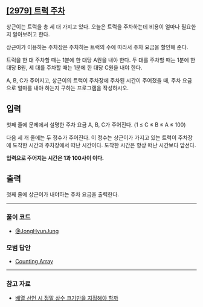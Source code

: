 ## [[2979] 트럭 주차](https://www.acmicpc.net/problem/2979)
상근이는 트럭을 총 세 대 가지고 있다. 오늘은 트럭을 주차하는데 비용이 얼마나 필요한지 알아보려고 한다.

상근이가 이용하는 주차장은 주차하는 트럭의 수에 따라서 주차 요금을 할인해 준다.

트럭을 한 대 주차할 때는 1분에 한 대당 A원을 내야 한다. 두 대를 주차할 때는 1분에 한 대당 B원, 세 대를 주차할 때는 1분에 한 대당 C원을 내야 한다.

A, B, C가 주어지고, 상근이의 트럭이 주차장에 주차된 시간이 주어졌을 때, 주차 요금으로 얼마를 내야 하는지 구하는 프로그램을 작성하시오.

## 입력
첫째 줄에 문제에서 설명한 주차 요금 A, B, C가 주어진다. (1 ≤ C ≤ B ≤ A ≤ 100)

다음 세 개 줄에는 두 정수가 주어진다. 이 정수는 상근이가 가지고 있는 트럭이 주차장에 도착한 시간과 주차장에서 떠난 시간이다. 도착한 시간은 항상 떠난 시간보다 앞선다. 

**입력으로 주어지는 시간은 1과 100사이 이다.**

## 출력
첫째 줄에 상근이가 내야하는 주차 요금을 출력한다.

***

### 풀이 코드

- [@JongHyunJung](https://github.com/almond0115/Algorithm-CodingTest/blob/main/BackJoon/2979/jjh.cpp)

### 모범 답안

- [Counting Array](https://github.com/almond0115/Algorithm-CodingTest/blob/main/BackJoon/2979/solution_1.cpp)

***

### 참고 자료

* [배열 선언 시 정말 상수 크기만을 지정해야 할까](https://almond0115.tistory.com/entry/C에서-배열-선언-시-정말-상수-크기만을-지정해야-할까)